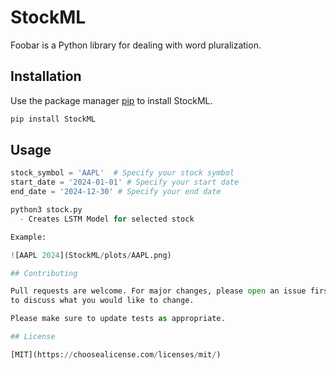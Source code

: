 # StockML

Foobar is a Python library for dealing with word pluralization.

## Installation

Use the package manager [pip](url) to install StockML.

```bash
pip install StockML
```

## Usage

```python
stock_symbol = 'AAPL'  # Specify your stock symbol
start_date = '2024-01-01' # Specify your start date
end_date = '2024-12-30' # Specify your end date

python3 stock.py
  - Creates LSTM Model for selected stock

Example:

![AAPL 2024](StockML/plots/AAPL.png)

## Contributing

Pull requests are welcome. For major changes, please open an issue first
to discuss what you would like to change.

Please make sure to update tests as appropriate.

## License

[MIT](https://choosealicense.com/licenses/mit/)
